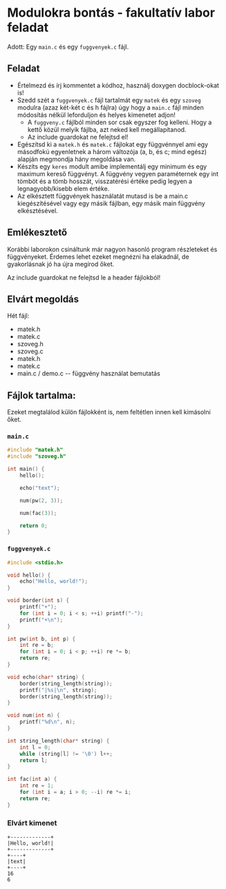 # Modulokra bontás - fakultatív labor feladat

Adott: Egy `main.c` és egy `fuggvenyek.c` fájl.

## Feladat
- Értelmezd és írj kommentet a kódhoz, használj doxygen docblock-okat is!
- Szedd szét a `fuggvenyek.c` fájl tartalmát egy `matek` és egy `szoveg`
modulra (azaz két-két c és h fájlra) úgy hogy a `main.c` fájl minden módosítás
nélkül leforduljon és helyes kimenetet adjon!
  - A `fuggveny.c` fájlból minden sor csak egyszer fog kelleni. Hogy a kettő
közül melyik fájlba, azt neked kell megállapítanod. 
  - Az include guardokat ne felejtsd el!
- Egészítsd ki a `matek.h` és `matek.c` fájlokat egy függvénnyel ami egy
másodfokú egyenletnek a három változója (a, b, és c; mind egész) alapján
megmondja hány megoldása van.
- Készíts egy `keres` modult amibe implementálj egy minimum és egy maximum
kereső függvényt. A függvény vegyen paraméternek egy int tömböt és a tömb
hosszát, visszatérési értéke pedig legyen a legnagyobb/kisebb elem értéke.
- Az elkésztett függvények használatát mutasd is be a main.c kiegészítésével
vagy egy másik fájlban, egy másik main függvény elkésztésével.

## Emlékesztető
Korábbi laborokon csináltunk már nagyon hasonló program részleteket és
függvényeket. Érdemes lehet ezeket megnézni ha elakadnál, de gyakorlásnak jó
ha újra megírod őket.

Az include guardokat ne felejtsd le a header fájlokból!

## Elvárt megoldás
Hét fájl:
- matek.h
- matek.c
- szoveg.h
- szoveg.c
- matek.h
- matek.c
- main.c / demo.c -- függvény használat bemutatás

## Fájlok tartalma:
Ezeket megtalálod külön fájlokként is, nem feltétlen innen kell kimásolni őket.

### `main.c`

```c
#include "matek.h"
#include "szoveg.h"

int main() {
    hello();

    echo("text");

    num(pw(2, 3));

    num(fac(3));

    return 0;
}

```

### `fuggvenyek.c`

```c
#include <stdio.h>

void hello() {
    echo("Hello, world!");
}

void border(int s) {
    printf("+");
    for (int i = 0; i < s; ++i) printf("-");
    printf("+\n");
}

int pw(int b, int p) {
    int re = b;
    for (int i = 0; i < p; ++i) re *= b;
    return re;
}

void echo(char* string) {
    border(string_length(string));
    printf("|%s|\n", string);
    border(string_length(string));
}

void num(int n) {
    printf("%d\n", n);
}

int string_length(char* string) {
    int l = 0;
    while (string[l] != '\0') l++;
    return l;
}

int fac(int a) {
    int re = 1;
    for (int i = a; i > 0; --i) re *= i;
    return re;
}
```

### Elvárt kimenet
```
+-------------+
|Hello, world!|
+-------------+
+----+
|text|
+----+
16
6
```